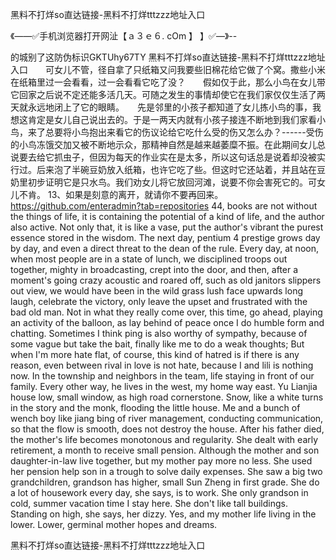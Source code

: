 黑料不打烊so直达链接-黑料不打烊tttzzz地址入口

《——✅手机浏览器打开网沚【ａ３ｅ６. cOm 】 】✅—》--

的城别了这防伪标识GKTUhy67TY
黑料不打烊so直达链接-黑料不打烊tttzzz地址入口　　可女儿不管，径自拿了只纸箱又问我要些旧棉花给它做了个窝。撒些小米在纸箱里过一会看看，过一会看看它吃了没？　　假如仅于此，那么小鸟在女儿带它回家之后说不定还能多活几天。可随之发生的事情却使它在我们家仅仅生活了两天就永远地闭上了它的眼睛。　　先是邻里的小孩子都知道了女儿拣小鸟的事，我想这肯定是女儿自己说出去的。于是一两天内就有小孩子接连不断地到我们家看小鸟，来了总要将小鸟抱出来看它的伤议论给它吃什么受的伤又怎么办？------受伤的小鸟冻饿交加又被不断地示众，那精神自然是越来越萎糜不振。在此期间女儿总说要去给它抓虫子，但因为每天的作业实在是太多，所以这句话总是说着却没被实行过。后来泡了半碗豆奶放入纸箱，也许它吃了些。但这时它还站着，并且站在豆奶里初步证明它是只水鸟。我们劝女儿将它放回河滩，说要不你会害死它的。可女儿不肯。
	13、如果是刻意的离开，就请你不要再回来。
https://github.com/enteradmin?tab=repositories
44, books are not without the things of life, it is containing the potential of a kind of life, and the author also active.
Not only that, it is like a vase, put the author's vibrant the purest essence stored in the wisdom.
The next day, pentium 4 prestige grows day by day, and even a direct threat to the dean of the rule.
Every day, at noon, when most people are in a state of lunch, we disciplined troops out together, mighty in broadcasting, crept into the door, and then, after a moment's going crazy acoustic and roared off, such as old janitors slippers out view, we would have been in the wild grass lush face upwards long laugh, celebrate the victory, only leave the upset and frustrated with the bad old man.
Not in what they really come over, this time, go ahead, playing an activity of the balloon, as lay behind of peace once I do humble form and chatting.
Sometimes I think ping is also worthy of sympathy, because of some vague but take the bait, finally like me to do a weak thoughts;
But when I'm more hate flat, of course, this kind of hatred is if there is any reason, even between rival in love is not hate, because I and lili is nothing now.
In the township and neighbors in the team, life staying in front of our family.
Every other way, he lives in the west, my home way east.
Yu Lianjia house low, small window, as high road cornerstone.
Snow, like a white turns in the story and the monk, flooding the little house.
Me and a bunch of wench boy like jiang bing of river management, conducting communication, so that the flow is smooth, does not destroy the house.
After his father died, the mother's life becomes monotonous and regularity.
She dealt with early retirement, a month to receive small pension.
Although the mother and son daughter-in-law live together, but my mother pay more no less.
She used her pension help son in a trough to solve daily expenses.
She saw a big two grandchildren, grandson has higher, small Sun Zheng in first grade.
She do a lot of housework every day, she says, is to work.
She only grandson in cold, summer vacation time I stay here.
She don't like tall buildings.
Standing on high, she says, her dizzy.
Yes, and my mother life living in the lower.
Lower, germinal mother hopes and dreams.




黑料不打烊so直达链接-黑料不打烊tttzzz地址入口
